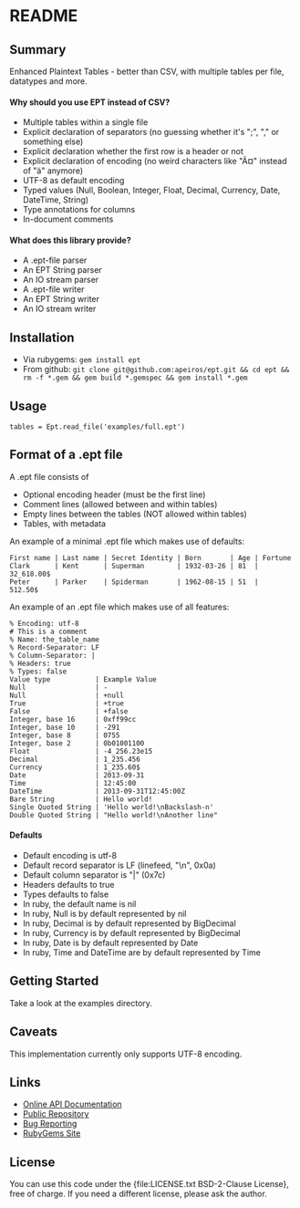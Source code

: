 README
======


Summary
-------

Enhanced Plaintext Tables - better than CSV, with multiple tables per file, datatypes and more.

#### Why should you use EPT instead of CSV?

* Multiple tables within a single file
* Explicit declaration of separators (no guessing whether it's ";", "," or something else)
* Explicit declaration whether the first row is a header or not
* Explicit declaration of encoding (no weird characters like "Ã¤" instead of "ä" anymore)
* UTF-8 as default encoding
* Typed values (Null, Boolean, Integer, Float, Decimal, Currency, Date, DateTime, String)
* Type annotations for columns
* In-document comments

#### What does this library provide?

* A .ept-file parser
* An EPT String parser
* An IO stream parser
* A .ept-file writer
* An EPT String writer
* An IO stream writer


Installation
------------

* Via rubygems: `gem install ept`
* From github: `git clone git@github.com:apeiros/ept.git && cd ept && rm -f *.gem && gem build *.gemspec && gem install *.gem`


Usage
-----

    tables = Ept.read_file('examples/full.ept')


Format of a .ept file
---------------------

A .ept file consists of

* Optional encoding header (must be the first line)
* Comment lines (allowed between and within tables)
* Empty lines between the tables (NOT allowed within tables)
* Tables, with metadata

An example of a minimal .ept file which makes use of defaults:

    First name | Last name | Secret Identity | Born       | Age | Fortune
    Clark      | Kent      | Superman        | 1932-03-26 | 81  | 32_618.00$
    Peter      | Parker    | Spiderman       | 1962-08-15 | 51  |    512.50$

An example of an .ept file which makes use of all features:

    % Encoding: utf-8
    # This is a comment
    % Name: the_table_name
    % Record-Separator: LF
    % Column-Separator: |
    % Headers: true
    % Types: false
    Value type           | Example Value
    Null                 | -
    Null                 | +null
    True                 | +true
    False                | +false
    Integer, base 16     | 0xff99cc
    Integer, base 10     | -291
    Integer, base 8      | 0755
    Integer, base 2      | 0b01001100
    Float                | -4_256.23e15
    Decimal              | 1_235.456
    Currency             | 1_235.60$
    Date                 | 2013-09-31
    Time                 | 12:45:00
    DateTime             | 2013-09-31T12:45:00Z
    Bare String          | Hello world!
    Single Quoted String | 'Hello world!\nBackslash-n'
    Double Quoted String | "Hello world!\nAnother line"

#### Defaults

* Default encoding is utf-8
* Default record separator is LF (linefeed, "\n", 0x0a)
* Default column separator is "|" (0x7c)
* Headers defaults to true
* Types defaults to false
* In ruby, the default name is nil
* In ruby, Null is by default represented by nil
* In ruby, Decimal is by default represented by BigDecimal
* In ruby, Currency is by default represented by BigDecimal
* In ruby, Date is by default represented by Date
* In ruby, Time and DateTime are by default represented by Time


Getting Started
---------------

Take a look at the examples directory.


Caveats
-------

This implementation currently only supports UTF-8 encoding.


Links
-----

* [Online API Documentation](http://rdoc.info/github/apeiros/ept/)
* [Public Repository](https://github.com/apeiros/ept)
* [Bug Reporting](https://github.com/apeiros/ept/issues)
* [RubyGems Site](https://rubygems.org/gems/ept)


License
-------

You can use this code under the {file:LICENSE.txt BSD-2-Clause License}, free of charge.
If you need a different license, please ask the author.
